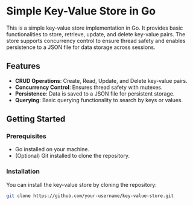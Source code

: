 # Simple Key-Value Store in Go

This is a simple key-value store implementation in Go. It provides basic functionalities to store, retrieve, update, and delete key-value pairs. The store supports concurrency control to ensure thread safety and enables persistence to a JSON file for data storage across sessions.

## Features

- **CRUD Operations**: Create, Read, Update, and Delete key-value pairs.
- **Concurrency Control**: Ensures thread safety with mutexes.
- **Persistence**: Data is saved to a JSON file for persistent storage.
- **Querying**: Basic querying functionality to search by keys or values.

## Getting Started

### Prerequisites

- Go installed on your machine.
- (Optional) Git installed to clone the repository.

### Installation

You can install the key-value store by cloning the repository:

```bash
git clone https://github.com/your-username/key-value-store.git

